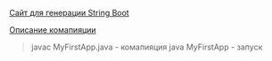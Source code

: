 


















[Сайт для генерации String Boot ](https://start.spring.io/)

 [Описание комапияции](https://www.examclouds.com/ru/java/java-core-russian/java-javac)
 
 > javac MyFirstApp.java - комапияция
 > java MyFirstApp - запуск
